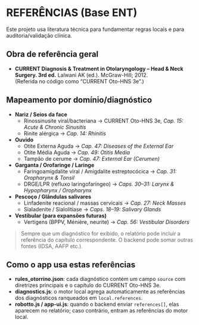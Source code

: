 # REFERÊNCIAS (Base ENT)

Este projeto usa literatura técnica para fundamentar regras locais e para auditoria/validação clínica.

## Obra de referência geral
- **CURRENT Diagnosis & Treatment in Otolaryngology – Head & Neck Surgery. 3rd ed.** Lalwani AK (ed.). McGraw-Hill; 2012.  
  (Referida no código como “CURRENT Oto-HNS 3e”.)

## Mapeamento por domínio/diagnóstico
- **Nariz / Seios da face**
  - Rinossinusite viral/bacteriana → CURRENT Oto-HNS 3e, *Cap. 15: Acute & Chronic Sinusitis*
  - Rinite alérgica → *Cap. 14: Rhinitis*
- **Ouvido**
  - Otite Externa Aguda → *Cap. 47: Diseases of the External Ear*
  - Otite Média Aguda → *Cap. 49: Otitis Media*
  - Tampão de cerume → *Cap. 47: External Ear (Cerumen)*
- **Garganta / Orofaringe / Laringe**
  - Faringoamigdalite viral / Amigdalite estreptocócica → *Cap. 31: Oropharynx & Tonsil*
  - DRGE/LPR (refluxo laringofaríngeo) → *Caps. 30–31: Larynx & Hypopharynx / Oropharynx*
- **Pescoço / Glândulas salivares**
  - Linfadenite reacional / massas cervicais → *Cap. 27: Neck Masses*
  - Sialadenite / Sialolitíase → *Caps. 18–19: Salivary Glands*
- **Vestibular (para expansões futuras)**
  - Vertigens (BPPV, Ménière, neurite) → *Cap. 56: Vestibular Disorders*

> Sempre que um diagnóstico for exibido, o relatório pode incluir a referência do capítulo correspondente. O backend pode somar outras fontes (IDSA, AAFP etc.).

## Como o app usa estas referências
- **rules_otorrino.json**: cada diagnóstico contém um campo `source` com diretrizes principais e o capítulo do CURRENT Oto-HNS 3e.
- **diagnostics.js**: o motor local agrega automaticamente as referências dos diagnósticos ranqueados em `local.references`.
- **robotto.js / app-ui.js**: quando o backend enviar `references[]`, elas aparecem no relatório; caso contrário, entram as referências do motor local.
